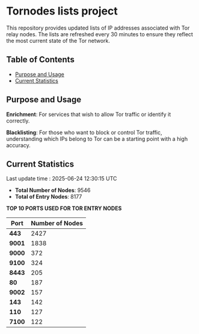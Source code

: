 # Tornodes lists project

This repository provides updated lists of IP addresses associated with Tor relay nodes. The lists are refreshed every 30 minutes to ensure they reflect the most current state of the Tor network.

## Table of Contents

- [Purpose and Usage](#purpose-and-usage)
- [Current Statistics](#current-statistics)


## Purpose and Usage

**Enrichment**: For services that wish to allow Tor traffic or identify it correctly.

**Blacklisting**: For those who want to block or control Tor traffic, understanding which IPs belong to Tor can be a starting point with a high accuracy.

## Current Statistics

Last update time : 2025-06-24 12:30:15 UTC

- **Total Number of Nodes**: 9546
- **Total of Entry Nodes**: 8177

**TOP 10 PORTS USED FOR TOR ENTRY NODES**

| **Port** | **Number of Nodes** |
|------|-----------------|
| **443**   | 2427  |
| **9001**   | 1838  |
| **9000**   | 372  |
| **9100**   | 324  |
| **8443**   | 205  |
| **80**   | 187  |
| **9002**   | 157  |
| **143**   | 142  |
| **110**   | 127  |
| **7100**   | 122  |

